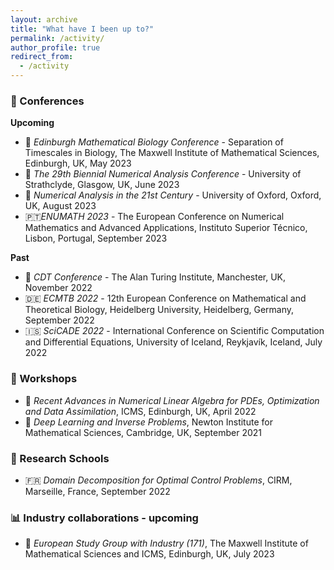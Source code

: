 ```yaml
---
layout: archive
title: "What have I been up to?"
permalink: /activity/
author_profile: true
redirect_from: 
  - /activity
---
```

### :school_satchel: Conferences

**Upcoming**

* :scotland: *Edinburgh Mathematical Biology Conference* - Separation of Timescales in Biology, The Maxwell Institute of Mathematical Sciences, Edinburgh, UK, May 2023
* :scotland: *The 29th Biennial Numerical Analysis Conference* - University of Strathclyde, Glasgow, UK, June 2023
* :england: *Numerical Analysis in the 21st Century* - University of Oxford, Oxford, UK, August 2023
* :portugal:*ENUMATH 2023* - The European Conference on Numerical Mathematics and Advanced Applications, Instituto Superior Técnico, Lisbon, Portugal, September 2023

**Past**

* :england: *CDT Conference* - The Alan Turing Institute, Manchester, UK, November 2022
* :de: *ECMTB 2022* - 12th European Conference on Mathematical and Theoretical Biology, Heidelberg University, Heidelberg, Germany, September 2022
* :iceland: *SciCADE 2022* -  International Conference on Scientific Computation and Differential Equations, University of Iceland, Reykjavík, Iceland, July 2022

### :memo: Workshops
* :scotland: *Recent Advances in Numerical Linear Algebra for PDEs, Optimization and Data Assimilation*, ICMS, Edinburgh, UK, April 2022
* :england: *Deep Learning and Inverse Problems*, Newton Institute for Mathematical Sciences, Cambridge, UK, September 2021

### :notebook_with_decorative_cover: Research Schools
* :fr: *Domain Decomposition for Optimal Control Problems*, CIRM, Marseille, France, September 2022

### :bar_chart: Industry collaborations - upcoming
* :scotland: *European Study Group with Industry (171)*, The Maxwell Institute of Mathematical Sciences and ICMS, Edinburgh, UK, July 2023

